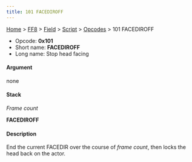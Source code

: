 ```yaml
---
title: 101 FACEDIROFF
---
```


[Home](/ff7-flat-wiki/Main%20Page.md) > [FF8](/ff7-flat-wiki/FF8.md) > [Field](/ff7-flat-wiki/FF8/Field.md) > [Script](/ff7-flat-wiki/FF8/Field/Script.md) > [Opcodes](/ff7-flat-wiki/FF8/Field/Script/Opcodes.md) > 101 FACEDIROFF

-   Opcode: **0x101**
-   Short name: **FACEDIROFF**
-   Long name: Stop head facing

#### Argument

none

#### Stack

  
*Frame count*

**FACEDIROFF**

#### Description

End the current FACEDIR over the course of *frame count*, then locks the
head back on the actor.
